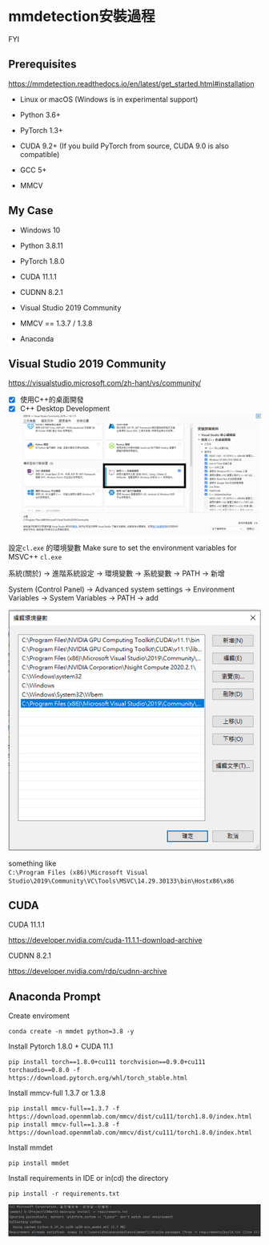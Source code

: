 mmdetection安裝過程  
===
 FYI

Prerequisites 
---
https://mmdetection.readthedocs.io/en/latest/get_started.html#installation

   * Linux or macOS (Windows is in experimental support)                      

   * Python 3.6+                                                                

   * PyTorch 1.3+  

   * CUDA 9.2+ (If you build PyTorch from source, CUDA 9.0 is also compatible) 

   * GCC 5+                        

   * MMCV    
   
My Case
---
   * Windows 10

   * Python 3.8.11

   * PyTorch 1.8.0

   * CUDA 11.1.1 
   
   * CUDNN 8.2.1

   * Visual Studio 2019 Community

   * MMCV == 1.3.7 / 1.3.8
  
   * Anaconda
   

Visual Studio 2019 Community
---
https://visualstudio.microsoft.com/zh-hant/vs/community/

 - [x] 使用C++的桌面開發
 - [x] C++ Desktop Development
![](images/vs2019.png)

設定`cl.exe` 的環境變數
Make sure to set the environment variables for MSVC++ `cl.exe`  

系統(關於) -> 進階系統設定 -> 環境變數 -> 系統變數 -> PATH -> 新增

System (Control Panel) -> Advanced system settings -> Environment Variables -> System Variables -> PATH -> add

![](images/vs2019_.png)

 
something like  
`C:\Program Files (x86)\Microsoft Visual Studio\2019\Community\VC\Tools\MSVC\14.29.30133\bin\Hostx86\x86`


CUDA
---
CUDA 11.1.1  

https://developer.nvidia.com/cuda-11.1.1-download-archive  

CUDNN 8.2.1

https://developer.nvidia.com/rdp/cudnn-archive

Anaconda Prompt
---

Create enviroment
``` 
conda create -n mmdet python=3.8 -y
```  
Install Pytorch 1.8.0 + CUDA 11.1
``` 
pip install torch==1.8.0+cu111 torchvision==0.9.0+cu111 torchaudio==0.8.0 -f https://download.pytorch.org/whl/torch_stable.html 
```
Install mmcv-full 1.3.7 or 1.3.8
```
pip install mmcv-full==1.3.7 -f https://download.openmmlab.com/mmcv/dist/cu111/torch1.8.0/index.html  
pip install mmcv-full==1.3.8 -f https://download.openmmlab.com/mmcv/dist/cu111/torch1.8.0/index.html
```
Install mmdet
```
pip install mmdet
```
Install requirements in IDE or in(cd) the directory
```
pip install -r requirements.txt
```
![](images/anaconda.png)
  
  
  
  
  
  
  
  
  
  
